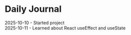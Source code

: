 # Daily Journal

2025-10-10 - Started project  
2025-10-11 - Learned about React useEffect and useState
